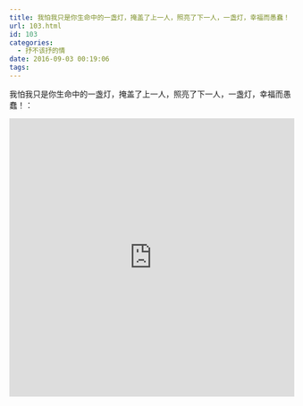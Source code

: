 ```yaml
---
title: 我怕我只是你生命中的一盏灯，掩盖了上一人，照亮了下一人，一盏灯，幸福而愚蠢！
url: 103.html
id: 103
categories:
  - 抒不该抒的情
date: 2016-09-03 00:19:06
tags:
---
```

我怕我只是你生命中的一盏灯，掩盖了上一人，照亮了下一人，一盏灯，幸福而愚蠢！：
<iframe 
	height=498 width=510 
	src="http://player.youku.com/embed/XMjg3ODQzMjQ="
	frameborder=0 allowfullscreen>
</iframe>
